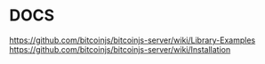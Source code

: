 # DOCS

https://github.com/bitcoinjs/bitcoinjs-server/wiki/Library-Examples
https://github.com/bitcoinjs/bitcoinjs-server/wiki/Installation

